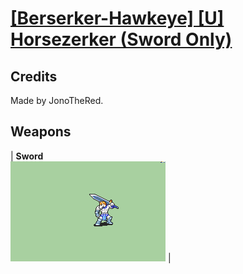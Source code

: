 # [\[Berserker-Hawkeye\] \[U\] Horsezerker \(Sword Only\)](./)
## Credits

Made by JonoTheRed.

## Weapons

| <b>Sword</b><br/><img alt="Sword animation" src="./1.%20Sword/Sword.gif"/> |
